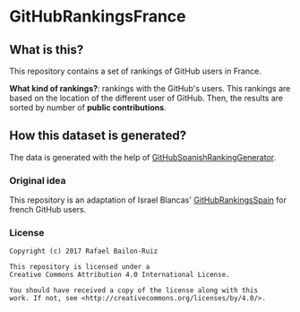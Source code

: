 # GitHubRankingsFrance

## What is this?
This repository contains a set of rankings of GitHub users in France.

**What kind of rankings?**: rankings with the GitHub's users. This rankings are based on the location of the different user of GitHub. Then, the results are sorted by number of **public contributions**.

## How this dataset is generated?
The data is generated with the help of [GitHubSpanishRankingGenerator](https://github.com/iblancasa/GitHubSpanishRankingGenerator).

### Original idea
This repository is an adaptation of Israel Blancas' [GitHubRankingsSpain](https://github.com/iblancasa/GitHubRankingsSpain) for french GitHub users.


### License 

    Copyright (c) 2017 Rafael Bailon-Ruiz

    This repository is licensed under a
    Creative Commons Attribution 4.0 International License.

    You should have received a copy of the license along with this
    work. If not, see <http://creativecommons.org/licenses/by/4.0/>.
